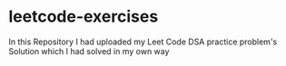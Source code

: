 # leetcode-exercises
In this Repository I had uploaded my Leet Code DSA practice problem's Solution which I had solved in my own way
